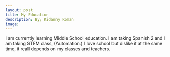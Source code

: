 ```yaml
---
layout: post
title: My Education
description: By; Kidanny Roman
image: 
---
```

I am currently learning Middle School education. I am taking Spanish 2 and I am taking STEM class, (Automation.) I love school but dislike it at the same time, it reall depends on my classes and teachers.
